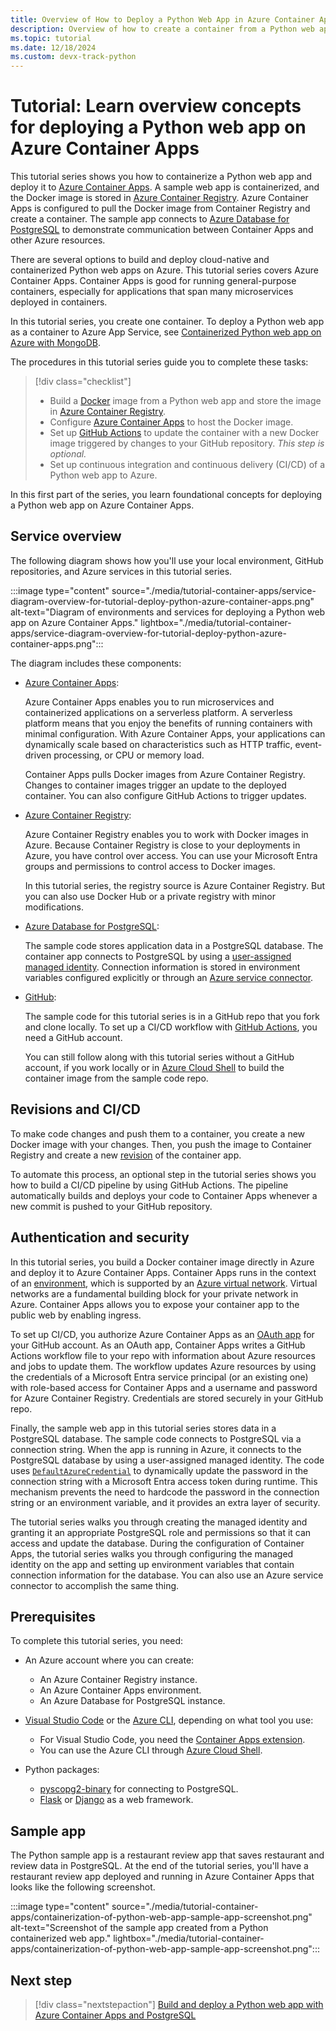 ```yaml
---
title: Overview of How to Deploy a Python Web App in Azure Container Apps
description: Overview of how to create a container from a Python web app and deploy it to Azure Container Apps, a serverless platform for hosting containerized applications.
ms.topic: tutorial
ms.date: 12/18/2024
ms.custom: devx-track-python
---
```


# Tutorial: Learn overview concepts for deploying a Python web app on Azure Container Apps

This tutorial series shows you how to containerize a Python web app and deploy it to [Azure Container Apps][2]. A sample web app is containerized, and the Docker image is stored in [Azure Container Registry][3]. Azure Container Apps is configured to pull the Docker image from Container Registry and create a container. The sample app connects to [Azure Database for PostgreSQL][4] to demonstrate communication between Container Apps and other Azure resources.

There are several options to build and deploy cloud-native and containerized Python web apps on Azure. This tutorial series covers Azure Container Apps. Container Apps is good for running general-purpose containers, especially for applications that span many microservices deployed in containers.

In this tutorial series, you create one container. To deploy a Python web app as a container to Azure App Service, see [Containerized Python web app on Azure with MongoDB](./tutorial-containerize-deploy-python-web-app-azure-01.md).

The procedures in this tutorial series guide you to complete these tasks:

> [!div class="checklist"]
>
> * Build a [Docker][1] image from a Python web app and store the image in [Azure Container Registry][3].
> * Configure [Azure Container Apps][2] to host the Docker image.
> * Set up [GitHub Actions][6] to update the container with a new Docker image triggered by changes to your GitHub repository. *This step is optional.*
> * Set up continuous integration and continuous delivery (CI/CD) of a Python web app to Azure.

In this first part of the series, you learn foundational concepts for deploying a Python web app on Azure Container Apps.

## Service overview

The following diagram shows how you'll use your local environment, GitHub repositories, and Azure services in this tutorial series.

:::image type="content" source="./media/tutorial-container-apps/service-diagram-overview-for-tutorial-deploy-python-azure-container-apps.png" alt-text="Diagram of environments and services for deploying a Python web app on Azure Container Apps." lightbox="./media/tutorial-container-apps/service-diagram-overview-for-tutorial-deploy-python-azure-container-apps.png":::

The diagram includes these components:

* [Azure Container Apps][2]:

  Azure Container Apps enables you to run microservices and containerized applications on a serverless platform. A serverless platform means that you enjoy the benefits of running containers with minimal configuration. With Azure Container Apps, your applications can dynamically scale based on characteristics such as HTTP traffic, event-driven processing, or CPU or memory load.
  
  Container Apps pulls Docker images from Azure Container Registry. Changes to container images trigger an update to the deployed container. You can also configure GitHub Actions to trigger updates.

* [Azure Container Registry][3]:

  Azure Container Registry enables you to work with Docker images in Azure. Because Container Registry is close to your deployments in Azure, you have control over access. You can use your Microsoft Entra groups and permissions to control access to Docker images.

  In this tutorial series, the registry source is Azure Container Registry. But you can also use Docker Hub or a private registry with minor modifications.

* [Azure Database for PostgreSQL][4]:

  The sample code stores application data in a PostgreSQL database. The container app connects to PostgreSQL by using a [user-assigned managed identity](/entra/identity/managed-identities-azure-resources/overview). Connection information is stored in environment variables configured explicitly or through an [Azure service connector][8].

* [GitHub][1]:

  The sample code for this tutorial series is in a GitHub repo that you fork and clone locally. To set up a CI/CD workflow with [GitHub Actions][6], you need a GitHub account.
  
  You can still follow along with this tutorial series without a GitHub account, if you work locally or in [Azure Cloud Shell][9] to build the container image from the sample code repo.

## Revisions and CI/CD

To make code changes and push them to a container, you create a new Docker image with your changes. Then, you push the image to Container Registry and create a new [revision](/azure/container-apps/revisions) of the container app.

To automate this process, an optional step in the tutorial series shows you how to build a CI/CD pipeline by using GitHub Actions. The pipeline automatically builds and deploys your code to Container Apps whenever a new commit is pushed to your GitHub repository.

## Authentication and security

In this tutorial series, you build a Docker container image directly in Azure and deploy it to Azure Container Apps. Container Apps runs in the context of an [environment][18], which is supported by an [Azure virtual network][19]. Virtual networks are a fundamental building block for your private network in Azure. Container Apps allows you to expose your container app to the public web by enabling ingress.

To set up CI/CD, you authorize Azure Container Apps as an [OAuth app][20] for your GitHub account. As an OAuth app, Container Apps writes a GitHub Actions workflow file to your repo with information about Azure resources and jobs to update them. The workflow updates Azure resources by using the credentials of a Microsoft Entra service principal (or an existing one) with role-based access for Container Apps and a username and password for Azure Container Registry. Credentials are stored securely in your GitHub repo.

Finally, the sample web app in this tutorial series stores data in a PostgreSQL database. The sample code connects to PostgreSQL via a connection string. When the app is running in Azure, it connects to the PostgreSQL database by using a user-assigned managed identity. The code uses [`DefaultAzureCredential`](./sdk/authentication/overview.md#defaultazurecredential) to dynamically update the password in the connection string with a Microsoft Entra access token during runtime. This mechanism prevents the need to hardcode the password in the connection string or an environment variable, and it provides an extra layer of security.

The tutorial series walks you through creating the managed identity and granting it an appropriate PostgreSQL role and permissions so that it can access and update the database. During the configuration of Container Apps, the tutorial series walks you through configuring the managed identity on the app and setting up environment variables that contain connection information for the database. You can also use an Azure service connector to accomplish the same thing.

## Prerequisites

To complete this tutorial series, you need:

* An Azure account where you can create:
  * An Azure Container Registry instance.
  * An Azure Container Apps environment.
  * An Azure Database for PostgreSQL instance.

* [Visual Studio Code][16] or the [Azure CLI][17], depending on what tool you use:
  * For Visual Studio Code, you need the [Container Apps extension][13].
  * You can use the Azure CLI through [Azure Cloud Shell][9].

* Python packages:
  * [pyscopg2-binary][12] for connecting to PostgreSQL.
  * [Flask][10] or [Django][11] as a web framework.

## Sample app

The Python sample app is a restaurant review app that saves restaurant and review data in PostgreSQL. At the end of the tutorial series, you'll have a restaurant review app deployed and running in Azure Container Apps that looks like the following screenshot.

:::image type="content" source="./media/tutorial-container-apps/containerization-of-python-web-app-sample-app-screenshot.png" alt-text="Screenshot of the sample app created from a Python containerized web app." lightbox="./media/tutorial-container-apps/containerization-of-python-web-app-sample-app-screenshot.png":::

## Next step

> [!div class="nextstepaction"]
> [Build and deploy a Python web app with Azure Container Apps and PostgreSQL](tutorial-deploy-python-web-app-azure-container-apps-02.md)

[1]: https://www.docker.com/
[2]: /azure/container-apps/
[3]: /azure/container-registry
[4]: /azure/postgresql/
[6]: https://docs.github.com/actions
[7]: https://github.com/
[8]: /azure/service-connector/
[9]: /azure/cloud-shell/overview
[10]: https://flask.palletsprojects.com/en/2.1.x/
[11]: https://www.djangoproject.com/
[12]: https://pypi.org/project/psycopg-binary/
[13]: https://marketplace.visualstudio.com/items?itemName=ms-azuretools.vscode-azurecontainerapps
[16]: https://code.visualstudio.com/
[17]: /cli/azure/what-is-azure-cli
[18]: /azure/container-apps/environment
[19]: /azure/virtual-network/virtual-networks-overview
[20]: https://docs.github.com/authentication/keeping-your-account-and-data-secure/authorizing-oauth-apps
